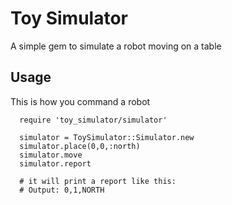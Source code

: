 # Toy Simulator
A simple gem to simulate a robot moving on a table

## Usage

This is how you command a robot

```
  require 'toy_simulator/simulator'

  simulator = ToySimulator::Simulator.new
  simulator.place(0,0,:north)
  simulator.move
  simulator.report

  # it will print a report like this:
  # Output: 0,1,NORTH
```
